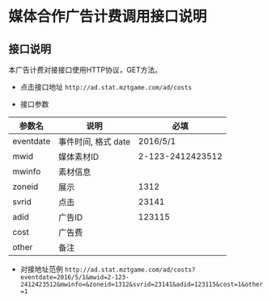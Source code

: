 媒体合作广告计费调用接口说明
==================
 
## 接口说明
 本广告计费对接接口使用HTTP协议，GET方法。
 
* 点击接口地址
 `http://ad.stat.mztgame.com/ad/costs`
 
 * 接口参数
 
 |参数名 | 说明 | 必填 |
 |------|------|------|
 |eventdate|事件时间, 格式 date|2016/5/1|
 |mwid|媒体素材ID|2-123-2412423512|
 |mwinfo|素材信息||
 |zoneid|展示|1312|
 |svrid|点击|23141|
 |adid|广告ID|123115|
 |cost|广告费||
 |other|备注||

 
 * 对接地址范例
 `http://ad.stat.mztgame.com/ad/costs?eventdate=2016/5/1&mwid=2-123-2412423512&mwinfo=&zoneid=1312&svrid=23141&adid=123115&cost=1&other=1`
